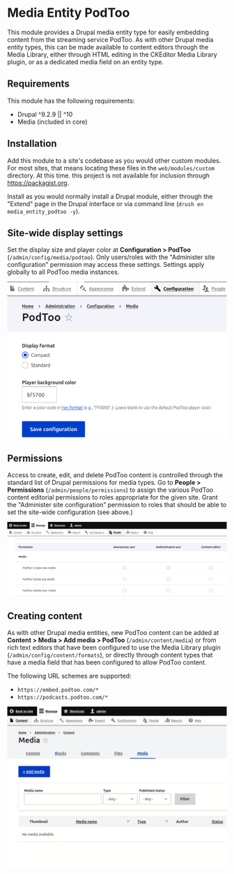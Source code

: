# Media Entity PodToo

This module provides a Drupal media entity type for easily embedding content from the streaming service PodToo. As with other Drupal media entity types, this can be made available to content editors through the Media Library, either through HTML editing in the CKEditor Media Library plugin, or as a dedicated media field on an entity type.

## Requirements

This module has the following requirements:

- Drupal ^9.2.9 || ^10
- Media (included in core)

## Installation

Add this module to a site's codebase as you would other custom modules. For most sites, that means locating these files in the `web/modules/custom` directory. At this time. this project is not available for inclusion through https://packagist.org.

Install as you would normally install a Drupal module, either through the "Extend" page in the Drupal interface or via command line (`drush en media_entity_podtoo -y`).

## Site-wide display settings

Set the display size and player color at **Configuration > PodToo** (`/admin/config/media/podtoo`). Only users/roles with the "Administer site configuration" permission may access these settings. Settings apply globally to all PodToo media instances.

![Screenshot of site-wide configuration form](podtoo-settings.png)

## Permissions

Access to create, edit, and delete PodToo content is controlled through the standard list of Drupal permissions for media types. Go to **People > Permissions** (`/admin/people/permissions`) to assign the various PodToo content editorial permissions to roles appropriate for the given site. Grant the "Administer site configuration" permission to roles that should be able to set the site-wide configuration (see above.)

![Screenshot of permissions associated with PodToo entities](podtoo-permissions.png)


## Creating content

As with other Drupal media entities, new PodToo content can be added at **Content > Media > Add media > PodToo** (`/admin/content/media`) or from rich text editors that have been configured to use the Media Library plugin (`/admin/config/content/formats`), or directly through content types that have a media field that has been configured to allow PodToo content.

The following URL schemes are supported:

- `https://embed.podtoo.com/*`
- `https://podcasts.podtoo.com/*`

![Screencast of adding new PodToo content from the Media Library](podtoo-create.gif)

